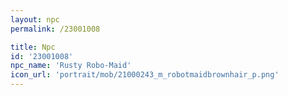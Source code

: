 ```yaml
---
layout: npc
permalink: /23001008

title: Npc
id: '23001008'
npc_name: 'Rusty Robo-Maid'
icon_url: 'portrait/mob/21000243_m_robotmaidbrownhair_p.png'
---
```

